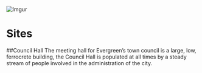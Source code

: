 ![Imgur](https://i.imgur.com/4mlnC3y.png)

# Sites

##Council Hall
The meeting hall for Evergreen’s town council is a
large, low, ferrocrete building, the Council Hall is
populated at all times by a steady stream of people
involved in the administration of the city.

